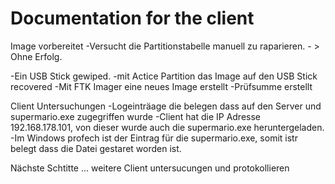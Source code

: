 # Documentation for the client 

Image vorbereitet
-Versucht die Partitionstabelle manuell zu raparieren. - > Ohne Erfolg.

-Ein USB Stick gewiped.
-mit Actice Partition das Image auf den USB Stick recovered
-Mit FTK Imager eine neues Image erstellt
-Prüfsumme erstellt

Client Untersuchungen
-Logeinträage die belegen dass auf den Server und supermario.exe zugegriffen wurde 
-Client hat die IP Adresse 192.168.178.101, von dieser wurde auch die supermario.exe heruntergeladen.
-Im Windows profech ist der Eintrag für die supermario.exe, somit istr belegt dass die Datei gestaret worden ist.

Nächste Schtitte
... weitere Client untersucungen und protokollieren
